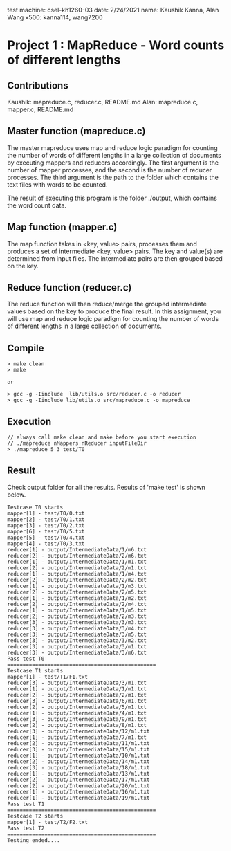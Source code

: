 test machine: csel-kh1260-03
date: 2/24/2021
name: Kaushik Kanna, Alan Wang
x500: kanna114, wang7200

# Project 1 : MapReduce - Word counts of different lengths

## Contributions
Kaushik: mapreduce.c, reducer.c, README.md
Alan: mapreduce.c, mapper.c, README.md

## Master function (mapreduce.c)

The master mapreduce uses map and reduce logic paradigm for counting the number of words of different lengths in a large collection of documents by executing mappers and reducers accordingly.
The first argument is the number of mapper processes, and the second is the number of reducer processes. The third argument is the path to the folder which contains the text files with words to be counted.

The result of executing this program is the folder ./output, which contains the word count data.

## Map function (mapper.c)

The map function takes in <key, value> pairs, processes them and produces a set of intermediate <key, value> pairs. The key and value(s) are determined from input files. The intermediate pairs are then grouped based on the key.

## Reduce function (reducer.c)

The reduce function will then reduce/merge the grouped intermediate values based on the key to produce the final result. In this assignment, you will use map and reduce logic paradigm for counting the number of words of different lengths in a large collection of documents.

## Compile
	> make clean
	> make

	or

	> gcc -g -Iinclude  lib/utils.o src/reducer.c -o reducer
	> gcc -g -Iinclude lib/utils.o src/mapreduce.c -o mapreduce

## Execution
	// always call make clean and make before you start execution
	// ./mapreduce nMappers nReducer inputFileDir
	> ./mapreduce 5 3 test/T0

## Result
Check output folder for all the results. Results of 'make test' is shown below.
```
Testcase T0 starts
mapper[1] - test/T0/0.txt
mapper[2] - test/T0/1.txt
mapper[3] - test/T0/2.txt
mapper[6] - test/T0/5.txt
mapper[5] - test/T0/4.txt
mapper[4] - test/T0/3.txt
reducer[1] - output/IntermediateData/1/m6.txt
reducer[2] - output/IntermediateData/2/m6.txt
reducer[1] - output/IntermediateData/1/m1.txt
reducer[2] - output/IntermediateData/2/m1.txt
reducer[1] - output/IntermediateData/1/m4.txt
reducer[2] - output/IntermediateData/2/m2.txt
reducer[1] - output/IntermediateData/1/m3.txt
reducer[2] - output/IntermediateData/2/m5.txt
reducer[1] - output/IntermediateData/1/m2.txt
reducer[2] - output/IntermediateData/2/m4.txt
reducer[1] - output/IntermediateData/1/m5.txt
reducer[2] - output/IntermediateData/2/m3.txt
reducer[3] - output/IntermediateData/3/m3.txt
reducer[3] - output/IntermediateData/3/m4.txt
reducer[3] - output/IntermediateData/3/m5.txt
reducer[3] - output/IntermediateData/3/m2.txt
reducer[3] - output/IntermediateData/3/m1.txt
reducer[3] - output/IntermediateData/3/m6.txt
Pass test T0
================================================
Testcase T1 starts
mapper[1] - test/T1/F1.txt
reducer[3] - output/IntermediateData/3/m1.txt
reducer[1] - output/IntermediateData/1/m1.txt
reducer[2] - output/IntermediateData/2/m1.txt
reducer[3] - output/IntermediateData/6/m1.txt
reducer[2] - output/IntermediateData/5/m1.txt
reducer[1] - output/IntermediateData/4/m1.txt
reducer[3] - output/IntermediateData/9/m1.txt
reducer[2] - output/IntermediateData/8/m1.txt
reducer[3] - output/IntermediateData/12/m1.txt
reducer[1] - output/IntermediateData/7/m1.txt
reducer[2] - output/IntermediateData/11/m1.txt
reducer[3] - output/IntermediateData/15/m1.txt
reducer[1] - output/IntermediateData/10/m1.txt
reducer[2] - output/IntermediateData/14/m1.txt
reducer[3] - output/IntermediateData/18/m1.txt
reducer[1] - output/IntermediateData/13/m1.txt
reducer[2] - output/IntermediateData/17/m1.txt
reducer[2] - output/IntermediateData/20/m1.txt
reducer[1] - output/IntermediateData/16/m1.txt
reducer[1] - output/IntermediateData/19/m1.txt
Pass test T1
================================================
Testcase T2 starts
mapper[1] - test/T2/F2.txt
Pass test T2
================================================
Testing ended....
```
